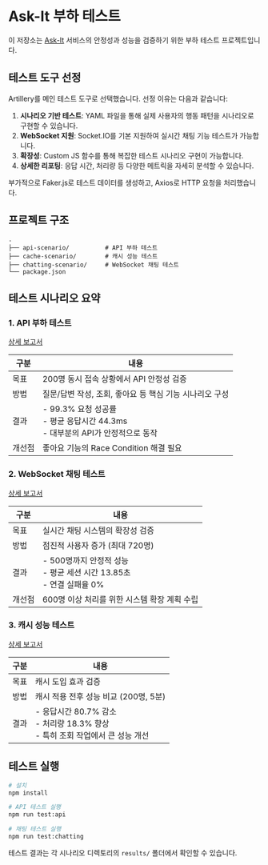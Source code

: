 # Ask-It 부하 테스트

이 저장소는 [Ask-It](https://github.com/boostcampwm-2024/refactor-web07-Ask-It) 서비스의 안정성과 성능을 검증하기 위한 부하 테스트 프로젝트입니다.

## 테스트 도구 선정

Artillery를 메인 테스트 도구로 선택했습니다. 선정 이유는 다음과 같습니다:

1. **시나리오 기반 테스트**: YAML 파일을 통해 실제 사용자의 행동 패턴을 시나리오로 구현할 수 있습니다.
2. **WebSocket 지원**: Socket.IO를 기본 지원하여 실시간 채팅 기능 테스트가 가능합니다.
3. **확장성**: Custom JS 함수를 통해 복잡한 테스트 시나리오 구현이 가능합니다.
4. **상세한 리포팅**: 응답 시간, 처리량 등 다양한 메트릭을 자세히 분석할 수 있습니다.

부가적으로 Faker.js로 테스트 데이터를 생성하고, Axios로 HTTP 요청을 처리했습니다.

## 프로젝트 구조

```
.
├── api-scenario/          # API 부하 테스트
├── cache-scenario/        # 캐시 성능 테스트
├── chatting-scenario/     # WebSocket 채팅 테스트
└── package.json
```

## 테스트 시나리오 요약

### 1. API 부하 테스트

[상세 보고서](./api-scenario/README.md)

| 구분   | 내용                                                                              |
| ------ | --------------------------------------------------------------------------------- |
| 목표   | 200명 동시 접속 상황에서 API 안정성 검증                                          |
| 방법   | 질문/답변 작성, 조회, 좋아요 등 핵심 기능 시나리오 구성                           |
| 결과   | - 99.3% 요청 성공률<br>- 평균 응답시간 44.3ms<br>- 대부분의 API가 안정적으로 동작 |
| 개선점 | 좋아요 기능의 Race Condition 해결 필요                                            |

### 2. WebSocket 채팅 테스트

[상세 보고서](./chatting-scenario/README.md)

| 구분   | 내용                                                                    |
| ------ | ----------------------------------------------------------------------- |
| 목표   | 실시간 채팅 시스템의 확장성 검증                                        |
| 방법   | 점진적 사용자 증가 (최대 720명)                                         |
| 결과   | - 500명까지 안정적 성능<br>- 평균 세션 시간 13.85초<br>- 연결 실패율 0% |
| 개선점 | 600명 이상 처리를 위한 시스템 확장 계획 수립                            |

### 3. 캐시 성능 테스트

[상세 보고서](./cache-scenario/README.md)

| 구분 | 내용                                                                              |
| ---- | --------------------------------------------------------------------------------- |
| 목표 | 캐시 도입 효과 검증                                                               |
| 방법 | 캐시 적용 전후 성능 비교 (200명, 5분)                                             |
| 결과 | - 응답시간 80.7% 감소<br>- 처리량 18.3% 향상<br>- 특히 조회 작업에서 큰 성능 개선 |

## 테스트 실행

```bash
# 설치
npm install

# API 테스트 실행
npm run test:api

# 채팅 테스트 실행
npm run test:chatting
```

테스트 결과는 각 시나리오 디렉토리의 `results/` 폴더에서 확인할 수 있습니다.

